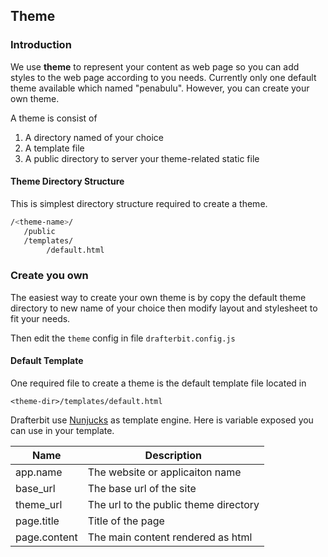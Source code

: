 ## Theme

### Introduction

We use **theme**  to represent your content as web page so you can
add styles to the web page according to you needs.
Currently only one default theme available which named
"penabulu". However, you can create your own theme.

A theme is consist of
1. A directory named of your choice
2. A template file
3. A public directory to server your theme-related static file

#### Theme Directory Structure
This is simplest directory structure required to create a theme.
```sh
/<theme-name>/
   /public
   /templates/
        /default.html
```

### Create you own

The easiest way to create your own theme is
by copy the default theme directory to new name of your choice
then modify layout and stylesheet to fit your needs.

Then edit the `theme` config in file `drafterbit.config.js`

#### Default Template

One required file to create a theme is the default template file
located in

```<theme-dir>/templates/default.html```

Drafterbit use [Nunjucks](https://mozilla.github.io/nunjucks/templating.html) as template engine.
Here is variable exposed  you can use in your template.

|Name|Description|
|----|---|
|app.name | The website or applicaiton name|
|base_url| The base url of the site |
|theme_url| The url to the public theme directory |
|page.title| Title of the page |
|page.content| The main content rendered as html |
